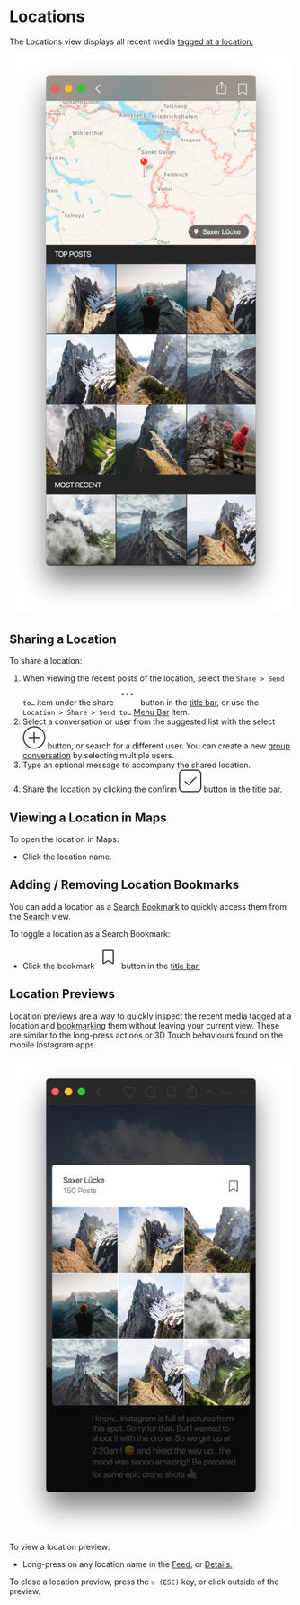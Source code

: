 # Locations

The Locations view displays all recent media [tagged at a location.](upload.md#locations)

![](../.gitbook/assets/location.png)

## Sharing a Location

To share a location:

1. When viewing the recent posts of the location, select the `Share > Send to…` item under the share ![](../.gitbook/assets/actions-menu.png) button in the [title bar](../misc/glossary.md#title-bar), or use the `Location > Share > Send to…` [Menu Bar](../misc/glossary.md#menu-bar) item.
2. Select a conversation or user from the suggested list with the select ![](../.gitbook/assets/select.png) button, or search for a different user. You can create a new [group conversation](conversations/) by selecting multiple users.
3. Type an optional message to accompany the shared location.
4. Share the location by clicking the confirm ![](../.gitbook/assets/accept.png) button in the [title bar.](../misc/glossary.md#title-bar)

## Viewing a Location in Maps

To open the location in Maps:

* Click the location name.

## Adding / Removing Location Bookmarks

You can add a location as a [Search Bookmark](search.md#search-bookmarks) to quickly access them from the [Search](search.md) view.

To toggle a location as a Search Bookmark:

* Click the bookmark ![](../.gitbook/assets/bookmark.png) button in the [title bar.](../misc/glossary.md#title-bar)

## Location Previews

Location previews are a way to quickly inspect the recent media tagged at a location and [bookmarking](locations.md#adding--removing-location-bookmarks) them without leaving your current view. These are similar to the long-press actions or 3D Touch behaviours found on the mobile Instagram apps.

![](../.gitbook/assets/location-preview.png)

To view a location preview:

* Long-press on any location name in the [Feed](feed.md), or [Details.](detailview.md)

To close a location preview, press the `⎋ (ESC)` key, or click outside of the preview.

